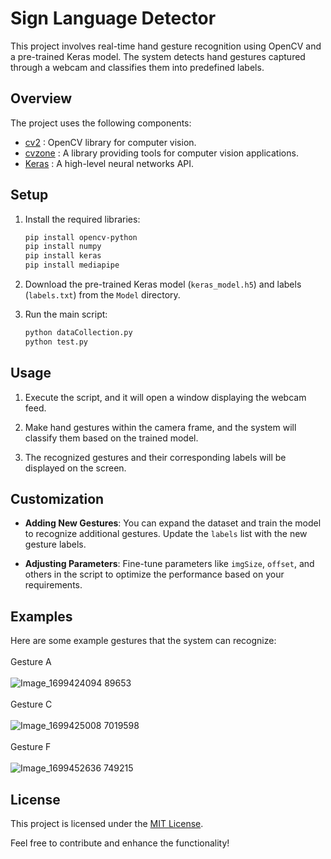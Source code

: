 # Sign Language Detector

This project involves real-time hand gesture recognition using OpenCV and a pre-trained Keras model. The system detects hand gestures captured through a webcam and classifies them into predefined labels.

## Overview

The project uses the following components:

- [cv2](https://github.com/opencv/opencv) : OpenCV library for computer vision.
- [cvzone](https://github.com/cvzone/cvzone) : A library providing tools for computer vision applications.
- [Keras](https://github.com/keras-team/keras) : A high-level neural networks API.

## Setup

1. Install the required libraries:

   ```bash
   pip install opencv-python
   pip install numpy
   pip install keras
   pip install mediapipe
   ```

2. Download the pre-trained Keras model (`keras_model.h5`) and labels (`labels.txt`) from the `Model` directory.

3. Run the main script:

   ```bash
   python dataCollection.py
   python test.py
   ```

## Usage

1. Execute the script, and it will open a window displaying the webcam feed.

2. Make hand gestures within the camera frame, and the system will classify them based on the trained model.

3. The recognized gestures and their corresponding labels will be displayed on the screen.

## Customization

- **Adding New Gestures**: You can expand the dataset and train the model to recognize additional gestures. Update the `labels` list with the new gesture labels.

- **Adjusting Parameters**: Fine-tune parameters like `imgSize`, `offset`, and others in the script to optimize the performance based on your requirements.

## Examples

Here are some example gestures that the system can recognize:
<br>
<br>
Gesture A 
<br>
<br>
![Image_1699424094 89653](https://github.com/RAJA-2004/sign-language-detector/assets/113360474/b7f7401c-9919-424c-8022-d13e82724a3a)
<br>
<br>
Gesture C
<br>
<br>
![Image_1699425008 7019598](https://github.com/RAJA-2004/sign-language-detector/assets/113360474/feeaa704-54c1-4649-897c-793a1befb74a)
<br>
<br>
Gesture F
<br>
<br>
![Image_1699452636 749215](https://github.com/RAJA-2004/sign-language-detector/assets/113360474/d4ce3291-8107-4d48-8adc-5a0b5dcfa6c3)




## License

This project is licensed under the [MIT License](LICENSE).

Feel free to contribute and enhance the functionality!
